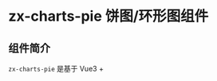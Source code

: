 # zx-charts-pie 饼图/环形图组件

## 组件简介
`zx-charts-pie` 是基于 Vue3 + <script setup> + uni-app 实现的高性能多端饼图/环形图表组件，支持 H5、微信/支付宝/百度/字节小程序、App 等平台。无需依赖浏览器专属 API，适合数据可视化场景。

## 属性（Props）
| 属性名           | 类型            | 默认值         | 说明 |
|------------------|-----------------|---------------|------|
| title            | String          | ''            | 饼图标题 |
| diam             | Number          | 400           | 饼图直径（rpx） |
| backgroundColor  | String          | 'transparent'  | 饼图背景色 |
| legend           | Object          | {show: true, size: 24, color: '#333', direction: 'horizontal'} | 图例配置 |
| tooltip          | Boolean         | true          | 是否显示 tooltip 提示 |
| type             | Number          | 1             | 1-饼状图 2-环状图 |
| annular          | Object          | {width: 200, backgroundColor: '#f8f8f8'} | 环形中间圆圈样式 |

### draw 方法数据格式
通过 `draw(dataset)` 方法传入，格式如下：
```js
[
  { name: 'A类用户', value: 40, color: '#3b82f6' },
  { name: 'B类用户', value: 30, color: '#34d399' },
  { name: 'C类用户', value: 20, color: '#f59e42' },
  { name: 'D类用户', value: 10, color: '#f43f5e' }
]
```

## 事件
| 事件名 | 说明 | 回调参数 |
|--------|------|----------|
| click  | 点击某一扇区时触发 | { index, ...item } |

## 方法
| 方法名 | 说明 | 参数 |
|--------|------|------|
| draw   | 绘制/更新图表 | (dataset) |

## 基本用法示例
详见下方示例或 `src/pages/components/charts/pie.vue`

## 注意事项
- 组件为多端兼容实现，不依赖 window/document。
- 建议在页面 onReady 或 onMounted 后调用 draw 方法。
- dataset 数组 value 之和建议为100或总量，支持自定义颜色、图例、tooltip、环形等。
